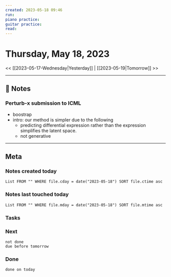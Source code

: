 ```yaml
---
created: 2023-05-18 09:46
run: 
piano practice: 
guitar practice: 
read: 
---
```



# Thursday, May 18, 2023

<< [[2023-05-17-Wednesday|Yesterday]] | [[2023-05-19|Tomorrow]] >>

---

## 📝 Notes

### Perturb-x submission to ICML
- boostrap
- intro: our method is simpler due to the following 
	- predicting differential expression rather than the expression simplifies the latent space.
	- not generative













---
## Meta
### Notes created today
```dataview
List FROM "" WHERE file.cday = date("2023-05-18") SORT file.ctime asc
```

### Notes last touched today
```dataview
List FROM "" WHERE file.mday = date("2023-05-18") SORT file.mtime asc
```



### Tasks

### Next

```tasks
not done 
due before tomorrow
```

### Done

```tasks
done on today
```
